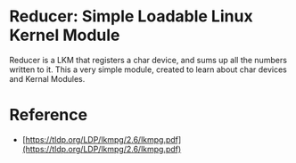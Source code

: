 # Reducer: Simple Loadable Linux Kernel Module

Reducer is a LKM that registers a char device, and sums up all the numbers written to it.
This a very simple module, created to learn about char devices and Kernal Modules.

# Reference
- [https://tldp.org/LDP/lkmpg/2.6/lkmpg.pdf](https://tldp.org/LDP/lkmpg/2.6/lkmpg.pdf)
